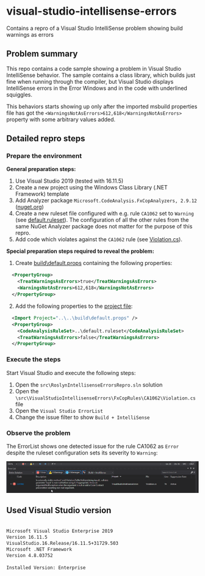 # visual-studio-intellisense-errors
Contains a repro of a Visual Studio IntelliSense problem showing build warnings as errors

## Problem summary

This repo contains a code sample showing a problem in Visual Studio IntelliSense behavior. The sample contains a class library, which builds just fine when running through the compiler, but Visual Studio displays IntelliSense errors in the Error Windows and in the code with underlined squiggles.

This behaviors starts showing up only after the imported msbuild properties file has got the ``<WarningsNotAsErrors>612,618</WarningsNotAsErrors>`` property with some arbitrary values added.

## Detailed repro steps

### Prepare the environment

__General preparation steps:__

1. Use Visual Studio 2019 (tested with 16.11.5)
2. Create a new project using the Windows Class Library (.NET Framework) template
3. Add Analyzer package ``Microsoft.CodeAnalysis.FxCopAnalyzers, 2.9.12`` ([nuget.org](https://www.nuget.org/packages/Microsoft.CodeAnalysis.FxCopAnalyzers/2.9.12?_src=template))
4. Create a new ruleset file configured with e.g. rule ``CA1062`` set to ``Warning`` (see [default.ruleset](src/default.ruleset)). The configuration of all the other rules from the same NuGet Analyzer package does not matter for the purpose of this repro.
5. Add code which violates against the ``CA1062`` rule (see [Violation.cs](src/VisualStudioIntellisenseErrors/FxCopRules/CA1062/Violation.cs)).

__Special preparation steps required to reveal the problem:__

1. Create [build\default.props](build/default.props) containing the following properties:

```xml
  <PropertyGroup>
    <TreatWarningsAsErrors>true</TreatWarningsAsErrors>
    <WarningsNotAsErrors>612,618</WarningsNotAsErrors>
  </PropertyGroup>
```

2. Add the following properties to the [project file](src/VisualStudioIntellisenseErrors/VisualStudioIntellisenseErrors.csproj):

```xml
  <Import Project="..\..\build\default.props" />
  <PropertyGroup>
    <CodeAnalysisRuleSet>..\default.ruleset</CodeAnalysisRuleSet>
    <TreatWarningsAsErrors>false</TreatWarningsAsErrors>
  </PropertyGroup>
```

### Execute the steps

Start Visual Studio and execute the following steps:

1. Open the ``src\RoslynIntellisenseErrorsRepro.sln`` solution
2. Open the ``\src\VisualStudioIntellisenseErrors\FxCopRules\CA1062\Violation.cs`` file
3. Open the ``Visual Studio ErrorList``
4. Change the issue filter to show ``Build + IntelliSense``

### Observe the problem

The ErrorList shows one detected issue for the rule CA1062 as ``Error`` despite the ruleset configuration sets its severity to ``Warning``:

![image.png](./docs/images/visual-studio-error-list-with-intellisense-errors.png)

## Used Visual Studio version

```text

Microsoft Visual Studio Enterprise 2019
Version 16.11.5
VisualStudio.16.Release/16.11.5+31729.503
Microsoft .NET Framework
Version 4.8.03752

Installed Version: Enterprise

```
